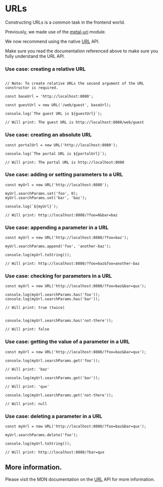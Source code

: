 # URLs

Constructing URLs is a common task in the frontend world.

Previously, we made use of the [metal-uri](https://github.com/metal/metal-plugins/tree/eabc06702f498722ca3c32f0d19f441c14221d1d/packages/metal-uri) module.

We now recommend using the native [URL](https://developer.mozilla.org/en-US/docs/Web/API/URL) API.

Make sure you read the documentation referenced above to make sure you fully understand the URL API.


### Use case: creating a relative URL

```

// Note: To create relative URLs the second argument of the URL constructor is required.

const baseUrl = 'http://localhost:8080';

const guestUrl = new URL('/web/guest', baseUrl);

console.log(`The guest URL is ${guestUrl}`);

// Will print: The guest URL is http://localhost:8080/web/guest
```

### Use case: creating an absolute URL

```
const portalUrl = new URL('http://localhost:8080');

console.log(`The portal URL is ${portalUrl}`);

// Will print: The portal URL is http://localhost:8080
```

### Use case: adding or setting parameters to a URL

```
const myUrl = new URL('http://localhost:8080');

myUrl.searchParams.set('foo', 0);
myUrl.searchParams.set('bar', 'baz');

console.log(`${myUrl}`);

// Will print: http://localhost:8080/?foo=0&bar=baz
```

### Use case: appending a parameter in a URL

```
const myUrl = new URL('http://localhost:8080/?foo=baz');

myUrl.searchParams.append('foo', 'another-baz');

console.log(myUrl.toString());

// Will print: http://localhost:8080/?foo=baz&foo=another-baz
```

### Use case: checking for parameters in a URL

```
const myUrl = new URL('http://localhost:8080/?foo=baz&bar=qux');

console.log(myUrl.searchParams.has('foo'));
console.log(myUrl.searchParams.has('bar'));

// Will print: true (twice)


console.log(myUrl.searchParams.has('not-there'));

// Will print: false
```

### Use case: getting the value of a parameter in a URL

```
const myUrl = new URL('http://localhost:8080/?foo=baz&bar=qux');

console.log(myUrl.searchParams.get('foo'));

// Will print: 'baz'

console.log(myUrl.searchParams.get('bar'));

// Will print: 'qux'

console.log(myUrl.searchParams.get('not-there'));

// Will print: null
```

### Use case: deleting a parameter in a URL

```
const myUrl = new URL('http://localhost:8080/?foo=baz&bar=qux');

myUrl.searchParams.delete('foo');

console.log(myUrl.toString());

// Will print: http://localhost:8080/?bar=qux

```

## More information.

Please visit the MDN documentation on the [URL](https://developer.mozilla.org/en-US/docs/Web/API/URL) API for more information.
